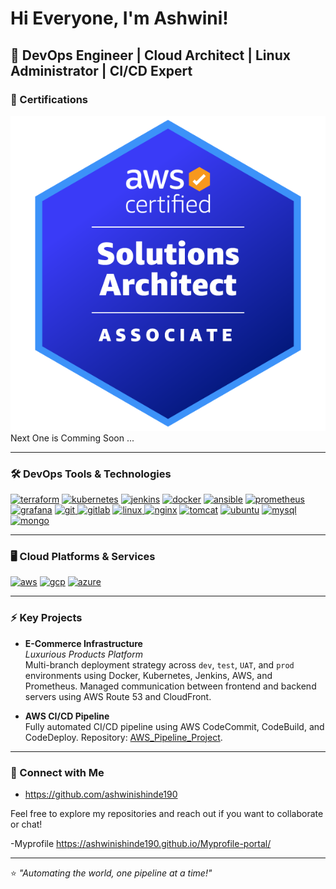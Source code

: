 # Hi Everyone, I'm Ashwini!

🚀 DevOps Engineer | Cloud Architect | Linux Administrator | CI/CD Expert
---
### 🌟 Certifications
[![AWS Certified Solutions Architect – Associate](https://github.com/ashwinishinde190/ashwinishinde190/blob/main/aws-certified-solutions-architect-associate.png)](https://www.credly.com/badges/44102bd5-668d-4da6-a8fb-37dc632cf4e5/public_url)  
 Next One is Comming Soon ...
  
  ---

### 🛠️ DevOps Tools & Technologies
<a href="git@github.com:ashwinishinde190/Terraform.git" target="_blank"> <img src="https://www.vectorlogo.zone/logos/terraformio/terraformio-icon.svg" alt="terraform" width="40" height="40"/></a>
<a href="" target="_blank"> <img src="https://www.vectorlogo.zone/logos/kubernetes/kubernetes-icon.svg" alt="kubernetes" width="40" height="40"/></a> <a href="git@github.com:ashwinishinde190/jenkin.git" target="_blank"> <img src="https://www.vectorlogo.zone/logos/jenkins/jenkins-icon.svg" alt="jenkins" width="40" height="40"/></a> 
<a href="git@github.com:ashwinishinde190/DOCKER.git
" target="_blank"> <img src="https://www.vectorlogo.zone/logos/docker/docker-icon.svg" alt="docker" width="52" height="52"/></a> 
<a href="git@github.com:ashwinishinde190/ansible.git
" target="_blank"> <img src="https://www.vectorlogo.zone/logos/ansible/ansible-icon.svg" alt="ansible" width="40" height="40"/></a> 
<a href="git@github.com:ashwinishinde190/maven-project.git" target="_blank"> <img src="https://www.vectorlogo.zone/logos/prometheusio/prometheusio-icon.svg" alt="prometheus" width="40" height="40"/></a>
<a href="git@github.com:ashwinishinde190/prometheus-grafana.git" target="_blank"> <img src="https://www.vectorlogo.zone/logos/grafana/grafana-icon.svg" alt="grafana" width="40" height="40"/></a>
<a href="https://git-scm.com/" target="_blank"> <img src="https://www.vectorlogo.zone/logos/git-scm/git-scm-icon.svg" alt="git" width="40" height="40"/> </a> 
<a href="git@github.com:ashwinishinde190/e-commerceproject.git" target="_blank"> <img src="https://www.vectorlogo.zone/logos/gitlab/gitlab-icon.svg" alt="gitlab" width="40" height="40"/></a>
<a href="" target="_blank"> <img src="https://www.vectorlogo.zone/logos/linux/linux-icon.svg" alt="linux" width="40" height="40"/> </a> 
<a href="" target="_blank"> <img src="https://www.vectorlogo.zone/logos/nginx/nginx-icon.svg" alt="nginx" width="40" height="45"/></a> 
<a href="git@github.com:ashwinishinde190/studentapp-ui-ashu.git" target="_blank"> <img src="https://www.vectorlogo.zone/logos/apache_tomcat/apache_tomcat-icon.svg" alt="tomcat" width="45" height="45"/></a> 
<a href="https://ubuntu.com/" target="_blank"> <img src="https://www.vectorlogo.zone/logos/ubuntu/ubuntu-icon.svg" alt="ubuntu" width="40" height="40"/></a> 
<a href="git@github.com:ashwinishinde190/Threetierapplication.git" target="_blank"> <img src="https://www.vectorlogo.zone/logos/mysql/mysql-official.svg" alt="mysql" width="50" height="50"/></a> 
<a href="https://www.mongodb.com/" target="_blank"> <img src="https://www.vectorlogo.zone/logos/mongodb/mongodb-ar21.svg" alt="mongo" width="62" height="52"/></a> 

---

### 🖥️ Cloud Platforms & Services

<p align="left">
<a href="git@github.com:ashwinishinde190/aws-pipeline-project.git" target="_blank"> <img src="https://www.vectorlogo.zone/logos/amazon_aws/amazon_aws-icon.svg" alt="aws" width="40" height="40"/></a> 
<a href="https://cloud.google.com/" target="_blank"> <img src="https://www.vectorlogo.zone/logos/google_cloud/google_cloud-icon.svg" alt="gcp" width="40" height="40"/></a>
<a href="https://azure.microsoft.com/" target="_blank"> <img src="https://www.vectorlogo.zone/logos/microsoft_azure/microsoft_azure-icon.svg" alt="azure" width="40" height="40"/></a>
</p>

---

### ⚡ Key Projects

- **E-Commerce Infrastructure**  
  _Luxurious Products Platform_  
  Multi-branch deployment strategy across `dev`, `test`, `UAT`, and `prod` environments using Docker, Kubernetes, Jenkins, AWS, and Prometheus. Managed communication between frontend and backend servers using AWS Route 53 and CloudFront.

- **AWS CI/CD Pipeline**  
  Fully automated CI/CD pipeline using AWS CodeCommit, CodeBuild, and CodeDeploy. Repository: [AWS_Pipeline_Project](git@github.com:ashwinishinde190/aws-pipeline-project.git).

---

### 🔗 Connect with Me

- https://github.com/ashwinishinde190

Feel free to explore my repositories and reach out if you want to collaborate or chat!

-Myprofile
https://ashwinishinde190.github.io/Myprofile-portal/

---

⭐️ _"Automating the world, one pipeline at a time!"_
